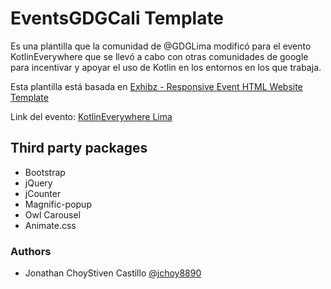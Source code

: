 # EventsGDGCali Template

Es una plantilla que la comunidad de @GDGLima modificó para el evento KotlinEverywhere que se llevó a cabo con otras comunidades de google para incentivar y apoyar el uso de Kotlin en los entornos en los que trabaja.

Esta plantilla está basada en [Exhibz - Responsive Event HTML Website Template](https://www.templatespoint.net/template/Exhibz-Event-Website-Template)

Link del evento: [KotlinEverywhere Lima](https://kotlin.gdglima.com)

## Third party packages

- Bootstrap
- jQuery
- jCounter
- Magnific-popup
- Owl Carousel
- Animate.css

### Authors

- Jonathan ChoyStiven Castillo [@jchoy8890](https://github.com/jchoy8890)